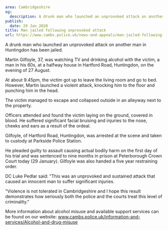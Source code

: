 ```yaml
area: Cambridgeshire
og:
  description: A drunk man who launched an unprovoked attack on another man in Huntingdon has been jailed.
publish:
  date: 29 Jan 2020
title: Man jailed following unprovoked attack
url: https://www.cambs.police.uk/news-and-appeals/man-jailed-following-unprovoked-attack
```

A drunk man who launched an unprovoked attack on another man in Huntingdon has been jailed.

Martin Gilfoyle, 37, was watching TV and drinking alcohol with the victim, a man in his 60s, at a halfway house in Hartford Road, Huntingdon, on the evening of 27 August.

At about 9.45pm, the victim got up to leave the living room and go to bed. However, Martin launched a violent attack, knocking him to the floor and punching him in the head.

The victim managed to escape and collapsed outside in an alleyway next to the property.

Officers attended and found the victim laying on the ground, covered in blood. He suffered significant facial bruising and injuries to the nose, cheeks and ears as a result of the ordeal.

Gilfoyle, of Hartford Road, Huntingdon, was arrested at the scene and taken to custody at Parkside Police Station.

He pleaded guilty to assault causing actual bodily harm on the first day of his trial and was sentenced to nine months in prison at Peterborough Crown Court today (29 January). Gilfoyle was also handed a five year restraining order.

DC Luke Pedlar said: "This was an unprovoked and sustained attack that caused an innocent man to suffer significant injuries.

"Violence is not tolerated in Cambridgeshire and I hope this result demonstrates how seriously both the police and the courts treat this level of criminality."

More information about alcohol misuse and available support services can be found on our website: www.cambs.police.uk/information-and-services/Alcohol-and-drug-misuse
